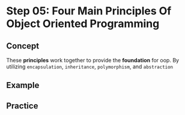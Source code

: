 # Step 05: Four Main Principles Of Object Oriented Programming


## Concept
These **principles** work together to provide the **foundation** for oop. By utilizing `encapsulation`, `inheritance`, `polymorphism`, and `abstraction`

## Example





## Practice

